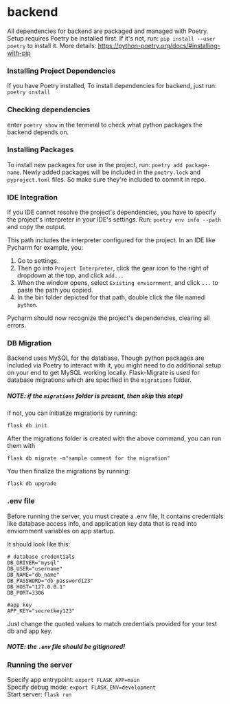 # backend

All dependencies for backend are packaged and managed with Poetry. Setup requires Poetry be installed first.
If it's not, run: ```pip install --user poetry``` to install it. More details: https://python-poetry.org/docs/#installing-with-pip


### Installing Project Dependencies
If you have Poetry installed, To install dependencies for backend, just run: ``` poetry install ```

### Checking dependencies
enter ```poetry show``` in the terminal to check what python packages the backend depends on.

### Installing Packages
To install new packages for use in the project, run: ```poetry add package-name```. Newly added packages will be included
in the `poetry.lock` and `pyproject.toml` files. So make sure they're included to commit in repo. 

### IDE Integration
If you IDE cannot resolve the project's dependencies, you have to specify the project's interpreter in your IDE's settings.
Run: ```poetry env info --path``` and copy the output.

This path includes the interpreter configured for the project. In an IDE like Pycharm for example, you:
1. Go to settings.
2. Then go into `Project Interpreter`, click the gear icon to the right of dropdown at the top, and click `Add...` 
3. When the window opens, select `Existing enviornment`, and click `...` to paste the path you copied.  
4. In the bin folder depicted for that path, double click the file  named `python`. 

Pycharm should now recognize the project's dependencies, clearing all errors. 

### DB Migration
Backend uses MySQL for the database. Though python packages are included via Poetry to interact with it, you might need 
to do additional setup on your end to get MySQL working locally. Flask-Migrate is used for database migrations which are 
specified in the `migrations` folder. 
 
##### NOTE: if the ```migrations``` folder is present, then skip this step)
if not, you can initialize migrations by running:
```
flask db init
```

After the migrations folder is created with the above command, you can run them with 
```
flask db migrate -m"sample comment for the migration"
```

You then finalize the migrations by running:
```
flask db upgrade
```

### .env file
Before running the server, you must create a .env file, It contains credentials like database access info, and application 
key data that is read into enviornment variables on app startup. 

It should look like this:   
```
# database credentials
DB_DRIVER="mysql"
DB_USER="username"
DB_NAME="db_name"
DB_PASSWORD="db_password123"
DB_HOST="127.0.0.1"
DB_PORT=3306

#app key
APP_KEY="secretkey123"
```
Just change the quoted values to match credentials provided for your test db and app key. 
##### NOTE: the `.env` file should be gitignored!

### Running the server
Specify app entrypoint: ```export FLASK_APP=main```  
Specify debug mode: ```export FLASK_ENV=development```  
Start server: ```flask run```




